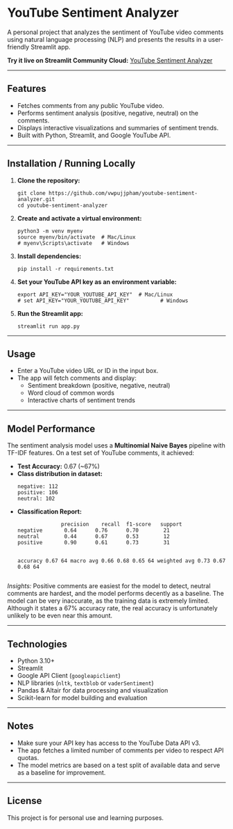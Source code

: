 <!DOCTYPE html>
<html lang="en">
<head></head>
<body>

  <h1>YouTube Sentiment Analyzer</h1>

  <p>A personal project that analyzes the sentiment of YouTube video comments using natural language processing (NLP) and presents the results in a user-friendly Streamlit app.</p>

  <p><strong>Try it live on Streamlit Community Cloud:</strong> 
    <a href="https://youtube-sentiment-analyzer-k9hvre3vipgdbqb9hxfrbt.streamlit.app/" target="_blank">
      YouTube Sentiment Analyzer
    </a>
  </p>

  <hr>

  <h2>Features</h2>
  <ul>
    <li>Fetches comments from any public YouTube video.</li>
    <li>Performs sentiment analysis (positive, negative, neutral) on the comments.</li>
    <li>Displays interactive visualizations and summaries of sentiment trends.</li>
    <li>Built with Python, Streamlit, and Google YouTube API.</li>
  </ul>

  <hr>

  <h2>Installation / Running Locally</h2>
  <ol>
    <li><strong>Clone the repository:</strong>
      <pre><code>git clone https://github.com/vwpujjpham/youtube-sentiment-analyzer.git
cd youtube-sentiment-analyzer</code></pre>
    </li>
    <li><strong>Create and activate a virtual environment:</strong>
      <pre><code>python3 -m venv myenv
source myenv/bin/activate  # Mac/Linux
# myenv\Scripts\activate   # Windows</code></pre>
    </li>
    <li><strong>Install dependencies:</strong>
      <pre><code>pip install -r requirements.txt</code></pre>
    </li>
    <li><strong>Set your YouTube API key as an environment variable:</strong>
      <pre><code>export API_KEY="YOUR_YOUTUBE_API_KEY"  # Mac/Linux
# set API_KEY="YOUR_YOUTUBE_API_KEY"          # Windows</code></pre>
    </li>
    <li><strong>Run the Streamlit app:</strong>
      <pre><code>streamlit run app.py</code></pre>
    </li>
  </ol>

  <hr>

  <h2>Usage</h2>
  <ul>
    <li>Enter a YouTube video URL or ID in the input box.</li>
    <li>The app will fetch comments and display:
      <ul>
        <li>Sentiment breakdown (positive, negative, neutral)</li>
        <li>Word cloud of common words</li>
        <li>Interactive charts of sentiment trends</li>
      </ul>
    </li>
  </ul>

  <hr>

  <h2>Model Performance</h2>
  <p>The sentiment analysis model uses a <strong>Multinomial Naive Bayes</strong> pipeline with TF-IDF features. On a test set of YouTube comments, it achieved:</p>
  <ul>
    <li><strong>Test Accuracy:</strong> 0.67 (~67%)</li>
    <li><strong>Class distribution in dataset:</strong>
      <pre><code>negative: 112
positive: 106
neutral: 102</code></pre>
    </li>
    <li><strong>Classification Report:</strong>
      <pre><code>              precision    recall  f1-score   support
negative       0.64      0.76      0.70        21
neutral        0.44      0.67      0.53        12
positive       0.90      0.61      0.73        31

accuracy                           0.67        64
macro avg       0.66      0.68      0.65        64
weighted avg    0.73      0.67      0.68        64</code></pre>
    </li>
  </ul>
  <p><em>Insights:</em> Positive comments are easiest for the model to detect, neutral comments are hardest, and the model performs decently as a baseline. The model can be very inaccurate, as the training data is extremely limited. Although it states a 67% accuracy rate, the real accuracy is unfortunately unlikely to be even near this amount.</p>

  <hr>

  <h2>Technologies</h2>
  <ul>
    <li>Python 3.10+</li>
    <li>Streamlit</li>
    <li>Google API Client (<code>googleapiclient</code>)</li>
    <li>NLP libraries (<code>nltk</code>, <code>textblob</code> or <code>vaderSentiment</code>)</li>
    <li>Pandas & Altair for data processing and visualization</li>
    <li>Scikit-learn for model building and evaluation</li>
  </ul>

  <hr>

  <h2>Notes</h2>
  <ul>
    <li>Make sure your API key has access to the YouTube Data API v3.</li>
    <li>The app fetches a limited number of comments per video to respect API quotas.</li>
    <li>The model metrics are based on a test split of available data and serve as a baseline for improvement.</li>
  </ul>

  <hr>

  <h2>License</h2>
  <p>This project is for personal use and learning purposes.</p>

</body>
</html>
